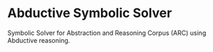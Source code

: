 # Abductive Symbolic Solver
Symbolic Solver for Abstraction and Reasoning Corpus (ARC) using Abductive reasoning.

